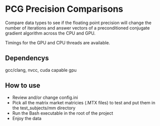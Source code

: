 # PCG Precision Comparisons

Compare data types to see if the floating point precision will change the number of iterations and answer vectors of a preconditioned conjugate gradient algorithm across the CPU and GPU.

Timings for the GPU and CPU threads are available.

## Dependencys
gcc/clang, nvcc, cuda capable gpu

## How to use
* Review and/or change config.ini
* Pick all the matrix market matricies (.MTX files) to test and put them in the test_subjects/mm directory
* Run the Bash executable in the root of the project 
* Enjoy the data 

